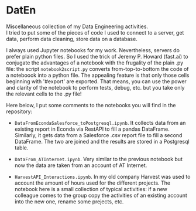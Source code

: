 # DatEn  
Miscellaneous collection of my Data Engineering activities.  
I tried to put some of the pieces of code I used to connect to a server, get data, perform data cleaning, store data on a database.  

I always used Jupyter notebooks for my work. Nevertheless, servers do prefer plain python files. So I used the trick of Jeremy P. Howard (fast.ai) to conjugate the advantages of a notebook with the frugality of the plain .py file: the script `notebook2script.py` converts from-top-to-bottom the code of a noteboook into a python file. The appealing feature is that only those cells beginning with '#export' are exported. That means, you can use the power and clarity of the notebook to perform tests, debug, etc. but you take only the relevant cells to the .py file!

Here below, I put some comments to the notebooks you will find in the repository:

* `DataFromEcondaSalesforce_toPostgresql.ipynb`. It collects data from an existing report in Econda via RestAPI to fill a pandas DataFrame. Similarly, it gets data from a Salesforce .csv report file to fill a second DataFrame. The two are joined and the results are stored in a Postgresql table.

* `DataFrom_ATInternet.ipynb`. Very similar to the previous notebook but now the data are taken from an account of AT Internet.

* `HarvestAPI_Interactions.ipynb`. In my old company Harvest was used to account the amount of hours used for the different projects. The notebook here is a small collection of typical activities: if a new colleague comes to the group copy the activities of an existing account into the new one, rename some prejects, etc.
